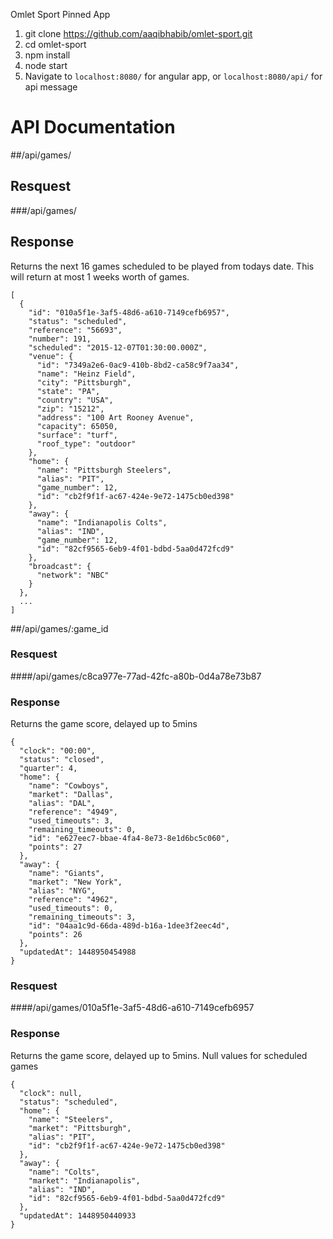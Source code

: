 Omlet Sport Pinned App

1. git clone https://github.com/aaqibhabib/omlet-sport.git
2. cd omlet-sport
3. npm install
4. node start
5. Navigate to `localhost:8080/` for angular app, or `localhost:8080/api/` for api message

# API Documentation
##/api/games/
## Resquest
###/api/games/
## Response
Returns the next 16 games scheduled to be played from todays date. This will return at most 1 weeks worth of games.

```
[
  {
    "id": "010a5f1e-3af5-48d6-a610-7149cefb6957",
    "status": "scheduled",
    "reference": "56693",
    "number": 191,
    "scheduled": "2015-12-07T01:30:00.000Z",
    "venue": {
      "id": "7349a2e6-0ac9-410b-8bd2-ca58c9f7aa34",
      "name": "Heinz Field",
      "city": "Pittsburgh",
      "state": "PA",
      "country": "USA",
      "zip": "15212",
      "address": "100 Art Rooney Avenue",
      "capacity": 65050,
      "surface": "turf",
      "roof_type": "outdoor"
    },
    "home": {
      "name": "Pittsburgh Steelers",
      "alias": "PIT",
      "game_number": 12,
      "id": "cb2f9f1f-ac67-424e-9e72-1475cb0ed398"
    },
    "away": {
      "name": "Indianapolis Colts",
      "alias": "IND",
      "game_number": 12,
      "id": "82cf9565-6eb9-4f01-bdbd-5aa0d472fcd9"
    },
    "broadcast": {
      "network": "NBC"
    }
  },
  ...
]
```
##/api/games/:game_id
### Resquest
####/api/games/c8ca977e-77ad-42fc-a80b-0d4a78e73b87
### Response
Returns the game score, delayed up to 5mins
```
{
  "clock": "00:00",
  "status": "closed",
  "quarter": 4,
  "home": {
    "name": "Cowboys",
    "market": "Dallas",
    "alias": "DAL",
    "reference": "4949",
    "used_timeouts": 3,
    "remaining_timeouts": 0,
    "id": "e627eec7-bbae-4fa4-8e73-8e1d6bc5c060",
    "points": 27
  },
  "away": {
    "name": "Giants",
    "market": "New York",
    "alias": "NYG",
    "reference": "4962",
    "used_timeouts": 0,
    "remaining_timeouts": 3,
    "id": "04aa1c9d-66da-489d-b16a-1dee3f2eec4d",
    "points": 26
  },
  "updatedAt": 1448950454988
}
```

### Resquest
####/api/games/010a5f1e-3af5-48d6-a610-7149cefb6957
### Response
Returns the game score, delayed up to 5mins. Null values for scheduled games
```
{
  "clock": null,
  "status": "scheduled",
  "home": {
    "name": "Steelers",
    "market": "Pittsburgh",
    "alias": "PIT",
    "id": "cb2f9f1f-ac67-424e-9e72-1475cb0ed398"
  },
  "away": {
    "name": "Colts",
    "market": "Indianapolis",
    "alias": "IND",
    "id": "82cf9565-6eb9-4f01-bdbd-5aa0d472fcd9"
  },
  "updatedAt": 1448950440933
}
```